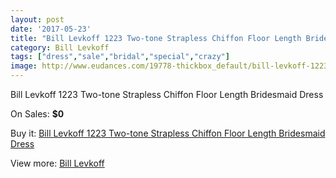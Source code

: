```yaml
---
layout: post
date: '2017-05-23'
title: "Bill Levkoff 1223 Two-tone Strapless Chiffon Floor Length Bridesmaid Dress"
category: Bill Levkoff
tags: ["dress","sale","bridal","special","crazy"]
image: http://www.eudances.com/19778-thickbox_default/bill-levkoff-1223-two-tone-strapless-chiffon-floor-length-bridesmaid-dress.jpg
---
```

Bill Levkoff 1223 Two-tone Strapless Chiffon Floor Length Bridesmaid Dress

On Sales: **$0**
<a href="https://www.eudances.com/en/bill-levkoff/5884-bill-levkoff-1223-two-tone-strapless-chiffon-floor-length-bridesmaid-dress.html"><amp-img layout="responsive" width="600" height="600" src="//www.eudances.com/19778-thickbox_default/bill-levkoff-1223-two-tone-strapless-chiffon-floor-length-bridesmaid-dress.jpg" alt="Bill Levkoff 1223 Two-tone Strapless Chiffon Floor Length Bridesmaid Dress 0" /></a>
<a href="https://www.eudances.com/en/bill-levkoff/5884-bill-levkoff-1223-two-tone-strapless-chiffon-floor-length-bridesmaid-dress.html"><amp-img layout="responsive" width="600" height="600" src="//www.eudances.com/19779-thickbox_default/bill-levkoff-1223-two-tone-strapless-chiffon-floor-length-bridesmaid-dress.jpg" alt="Bill Levkoff 1223 Two-tone Strapless Chiffon Floor Length Bridesmaid Dress 1" /></a>

Buy it: [Bill Levkoff 1223 Two-tone Strapless Chiffon Floor Length Bridesmaid Dress](https://www.eudances.com/en/bill-levkoff/5884-bill-levkoff-1223-two-tone-strapless-chiffon-floor-length-bridesmaid-dress.html "Bill Levkoff 1223 Two-tone Strapless Chiffon Floor Length Bridesmaid Dress")

View more: [Bill Levkoff](https://www.eudances.com/en/57-bill-levkoff "Bill Levkoff")